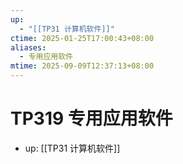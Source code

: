 ```yaml
---
up:
  - "[[TP31 计算机软件]]"
ctime: 2025-01-25T17:00:43+08:00
aliases:
  - 专用应用软件
mtime: 2025-09-09T12:37:13+08:00
---
```


# TP319 专用应用软件

- up: [[TP31 计算机软件]]

